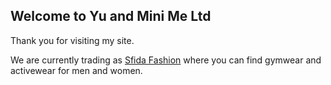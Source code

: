 ## Welcome to Yu and Mini Me Ltd

Thank you for visiting my site.

We are currently trading as [Sfida Fashion](https://www.sfida-fashion.com/) where you can find gymwear and activewear for men and women. 
